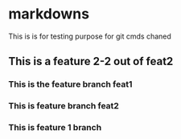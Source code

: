 # markdowns
This is is for testing purpose for git cmds chaned
## This is a feature 2-2 out of feat2
### This is the feature branch feat1

### This is feature branch feat2
### This is feature 1 branch
